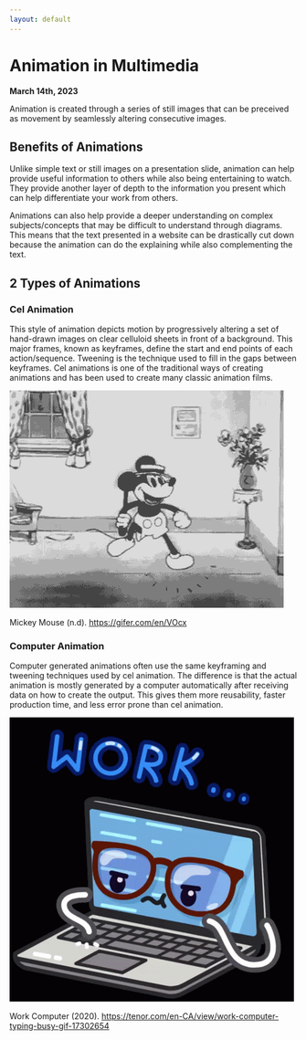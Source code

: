 ```yaml
---
layout: default
---
```


# **Animation in Multimedia**
**March 14th, 2023**

Animation is created through a series of still images that can be preceived as movement by seamlessly altering consecutive images.

## Benefits of Animations

Unlike simple text or still images on a presentation slide, animation can help provide useful information to others while also being entertaining to watch. They provide another layer of depth to the information you present which can help differentiate your work from others.

Animations can also help provide a deeper understanding on complex subjects/concepts that may be difficult to understand through diagrams. This means that the text presented in a website can be drastically cut down because the animation can do the explaining while also complementing the text.

## 2 Types of Animations

### Cel Animation

This style of animation depicts motion by progressively altering a set of hand-drawn images on clear celluloid sheets in front of a background. This major frames, known as keyframes, define the start and end points of each action/sequence. Tweening is the technique used to fill in the gaps between keyframes. Cel animations is one of the traditional ways of creating animations and has been used to create many classic animation films.

![mickey mouse cel animation](./assets/images/mickey_mouse.gif "Mickey Mouse Cel Animation")

Mickey Mouse (n.d). <a href="https://gifer.com/en/VOcx" title="gif">https://gifer.com/en/VOcx</a>

### Computer Animation

Computer generated animations often use the same keyframing and tweening techniques used by cel animation. The difference is that the actual animation is mostly generated by a computer automatically after receiving data on how to create the output. This gives them more reusability, faster production time, and less error prone than cel animation.

![work computer animation](./assets/images/work_computer.gif "Work Computer Animation")

Work Computer (2020). <a href="https://tenor.com/en-CA/view/work-computer-typing-busy-gif-17302654" title="gif">https://tenor.com/en-CA/view/work-computer-typing-busy-gif-17302654</a>